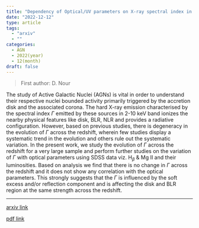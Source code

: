 ```yaml
---
title: "Dependency of Optical/UV parameters on X-ray spectral index in AGNs"
date: "2022-12-12"
type: article
tags:
  - "arxiv"
  - ""
categories:
  - AGN
  - 2022(year)
  - 12(month)
draft: false
---
```


> First author: D. Nour

 The study of Active Galactic Nuclei (AGNs) is vital in order to understand
their respective nuclei bounded activity primarily triggered by the accretion
disk and the associated corona. The hard X-ray emission characterised by the
spectral index $\Gamma$ emitted by these sources in 2-10 keV band ionizes the
nearby physical features like disk, BLR, NLR and provides a radiative
configuration. However, based on previous studies, there is degeneracy in the
evolution of $\Gamma$ across the redshift, wherein few studies display a
systematic trend in the evolution and others rule out the systematic variation.
In the present work, we study the evolution of $\Gamma$ across the redshift for
a very large sample and perform further studies on the variation of $\Gamma$
with optical parameters using SDSS data viz. H$_{\beta}$ \& Mg II and their
luminosities. Based on analysis we find that there is no change in $\Gamma$
across the redshift and it does not show any correlation with the optical
parameters. This strongly suggests that the $\Gamma$ is influenced by the soft
excess and/or reflection component and is affecting the disk and BLR region at
the same strength across the redshift.

---
[arxiv link](http://arxiv.org/abs/2212.05755v1)

[pdf link](http://arxiv.org/pdf/2212.05755v1)